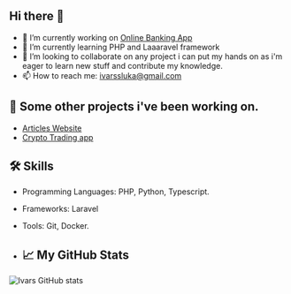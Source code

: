 ## Hi there 👋


- 🔭 I’m currently working on [Online Banking App](https://github.com/ivarssluka/onlinebank)
- 🌱 I’m currently learning PHP and Laaaravel framework
- 👯 I’m looking to collaborate on any project i can put my hands on as i'm eager to learn new stuff and contribute my knowledge.
- 📫 How to reach me: [ivarssluka@gmail.com](mailto:ivarssluka@gmail.com)

## 🚀 Some other projects i've been working on.

- [Articles Website](https://github.com/ivarssluka/ArticlesWebsite)
- [Crypto Trading app](https://github.com/ivarssluka/CryptoTrade)

## 🛠️ Skills

- Programming Languages: PHP, Python, Typescript.
- Frameworks: Laravel
- Tools: Git, Docker.

- ## 📈 My GitHub Stats

![Ivars GitHub stats](https://github-readme-stats.vercel.app/api?username=ivarssluka&show_icons=true&theme=radical)

